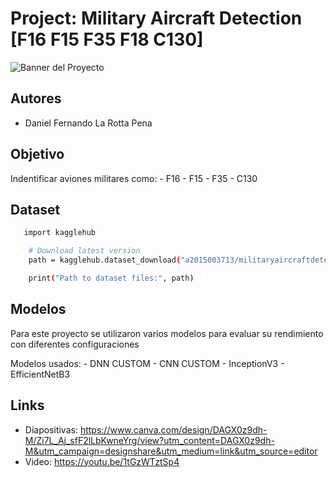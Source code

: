 # Project: Military Aircraft Detection [F16 F15 F35 F18 C130]

![Banner del Proyecto](https://www.freewebheaders.com/wp-content/gallery/aircrafts/military-fighter-aircrafts-header-3927.jpg)

## Autores

- Daniel Fernando La Rotta Pena

## Objetivo

Indentificar aviones militares como:
    - F16
    - F15
    - F35
    - C130

## Dataset

```bash
   import kagglehub

    # Download latest version
    path = kagglehub.dataset_download("a2015003713/militaryaircraftdetectiondataset")

    print("Path to dataset files:", path)
```

## Modelos

Para este proyecto se utilizaron varios modelos para evaluar su rendimiento con diferentes configuraciones

Modelos usados:
    - DNN CUSTOM
    - CNN CUSTOM
    - InceptionV3
    - EfficientNetB3

## Links

- Diapositivas: https://www.canva.com/design/DAGX0z9dh-M/Zi7L_Aj_sfF2lLbKwneYrg/view?utm_content=DAGX0z9dh-M&utm_campaign=designshare&utm_medium=link&utm_source=editor
- Video: https://youtu.be/1tGzWTztSp4


